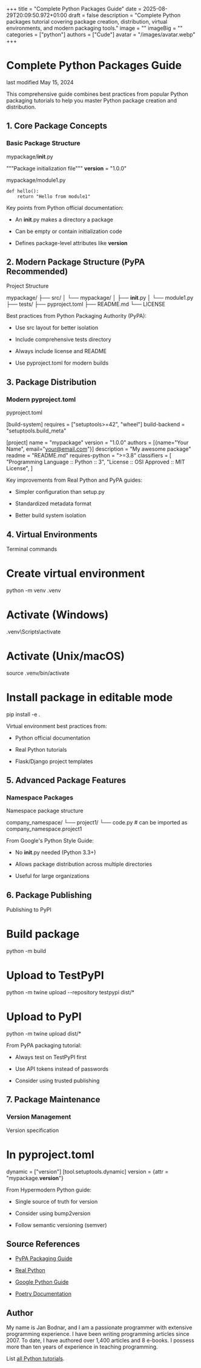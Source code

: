 +++
title = "Complete Python Packages Guide"
date = 2025-08-29T20:09:50.972+01:00
draft = false
description = "Complete Python packages tutorial covering package creation, distribution, virtual environments, and modern packaging tools."
image = ""
imageBig = ""
categories = ["python"]
authors = ["Cude"]
avatar = "/images/avatar.webp"
+++

# Complete Python Packages Guide

last modified May 15, 2024

This comprehensive guide combines best practices from popular Python packaging 
tutorials to help you master Python package creation and distribution.

## 1. Core Package Concepts

### Basic Package Structure

mypackage/__init__.py
  

"""Package initialization file"""
__version__ = "1.0.0"

mypackage/module1.py
  

```
def hello():
    return "Hello from module1"

```

Key points from Python official documentation:

- An __init__.py makes a directory a package

- Can be empty or contain initialization code

- Defines package-level attributes like __version__

## 2. Modern Package Structure (PyPA Recommended)

Project Structure
  

mypackage/
├── src/
│   └── mypackage/
│       ├── __init__.py
│       └── module1.py
├── tests/
├── pyproject.toml
├── README.md
└── LICENSE

Best practices from Python Packaging Authority (PyPA):

- Use src layout for better isolation

- Include comprehensive tests directory

- Always include license and README

- Use pyproject.toml for modern builds

## 3. Package Distribution

### Modern pyproject.toml

pyproject.toml
  

[build-system]
requires = ["setuptools&gt;=42", "wheel"]
build-backend = "setuptools.build_meta"

[project]
name = "mypackage"
version = "1.0.0"
authors = [{name="Your Name", email="your@email.com"}]
description = "My awesome package"
readme = "README.md"
requires-python = "&gt;=3.8"
classifiers = [
    "Programming Language :: Python :: 3",
    "License :: OSI Approved :: MIT License",
]

Key improvements from Real Python and PyPA guides:

- Simpler configuration than setup.py

- Standardized metadata format

- Better build system isolation

## 4. Virtual Environments

Terminal commands
  

# Create virtual environment
python -m venv .venv

# Activate (Windows)
.venv\Scripts\activate

# Activate (Unix/macOS)
source .venv/bin/activate

# Install package in editable mode
pip install -e .

Virtual environment best practices from:

- Python official documentation

- Real Python tutorials

- Flask/Django project templates

## 5. Advanced Package Features

### Namespace Packages

Namespace package structure
  

company_namespace/
└── project1/
    └── code.py  # can be imported as company_namespace.project1

From Google's Python Style Guide:

- No __init__.py needed (Python 3.3+)

- Allows package distribution across multiple directories

- Useful for large organizations

## 6. Package Publishing

Publishing to PyPI
  

# Build package
python -m build

# Upload to TestPyPI
python -m twine upload --repository testpypi dist/*

# Upload to PyPI
python -m twine upload dist/*

From PyPA packaging tutorial:

- Always test on TestPyPI first

- Use API tokens instead of passwords

- Consider using trusted publishing

## 7. Package Maintenance

### Version Management

Version specification
  

# In pyproject.toml
dynamic = ["version"]
[tool.setuptools.dynamic]
version = {attr = "mypackage.__version__"}

From Hypermodern Python guide:

- Single source of truth for version

- Consider using bump2version

- Follow semantic versioning (semver)

## Source References

- [PyPA Packaging Guide](https://packaging.python.org/en/latest/)

- [Real Python](https://realpython.com/python-application-layouts/)

- [Google Python Guide](https://google.github.io/styleguide/pyguide.html)

- [Poetry Documentation](https://python-poetry.org/docs/)

## Author

My name is Jan Bodnar, and I am a passionate programmer with extensive
programming experience. I have been writing programming articles since 2007.
To date, I have authored over 1,400 articles and 8 e-books. I possess more
than ten years of experience in teaching programming.

List [all Python tutorials](/python/).